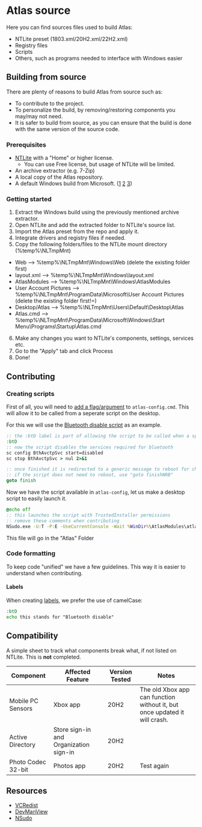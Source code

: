 # Atlas source

Here you can find sources files used to build Atlas:
- NTLite preset (1803.xml/20H2.xml/22H2.xml)
- Registry files
- Scripts
- Others, such as programs needed to interface with Windows easier

## Building from source

There are plenty of reasons to build Atlas from source such as:
- To contribute to the project.
- To personalize the build, by removing/restoring components you may/may not need.
- It is safer to build from source, as you can ensure that the build is done with the same version of the source code.

### Prerequisites

- [NTLite](https://ntlite.com) with a "Home" or higher license. 
  - You can use Free license, but usage of NTLite will be limited.
- An archive extractor (e.g. 7-Zip)
- A local copy of the Atlas repository.
- A default Windows build from Microsoft. ([1](https://github.com/pbatard/Fido/releases) [2](https://www.heidoc.net/joomla/technology-science/microsoft/67-microsoft-windows-iso-download-tool) [3](https://uupdump.net))

### Getting started

1. Extract the Windows build using the previously mentioned archive extractor.
2. Open NTLite and add the extracted folder to NTLite's source list.
3. Import the Atlas preset from the repo and apply it.
4. Integrate drivers and registry files if needed.
5. Copy the following folders/files to the NTLite mount directory (%temp%\NLTmpMnt)
  - Web --> %temp%\NLTmpMnt\Windows\Web (delete the existing folder first)
  - layout.xml --> %temp%\NLTmpMnt\Windows\layout.xml
  - AtlasModules --> %temp%\NLTmpMnt\Windows\AtlasModules
  - User Account Pictures --> %temp%\NLTmpMnt\ProgramData\Microsoft\User Account Pictures (delete the existing folder first!=)
  - Desktop/Atlas --> %temp%\NLTmpMnt\Users\Default\Desktop\Atlas
  - Atlas.cmd --> %temp%\NLTmpMnt\ProgramData\Microsoft\Windows\Start Menu\Programs\Startup\Atlas.cmd

6. Make any changes you want to NTLite's components, settings, services etc.
7. Go to the "Apply" tab and click Process
8. Done!

## Contributing

### Creating scripts

First of all, you will need to [add a flag/argument](https://github.com/Atlas-OS/Atlas/blob/main/src/AtlasModules/atlas-config.cmd#L69) to `atlas-config.cmd`. This will allow it to be called from a seperate script on the desktop.

For this we will use the [Bluetooth disable script](https://github.com/Atlas-OS/Atlas/blob/main/src/AtlasModules/atlas-config.cmd#L1376) as an example. 

```bat
:: the :btD label is part of allowing the script to be called when a specific flag is used, as mentioned previously
:btD
:: now the script disables the services required for bluetooth
sc config BthAvctpSvc start=disabled
sc stop BthAvctpSvc > nul 2>&1

:: once finished it is redirected to a generic message to reboot for changes, then exits at the end of the file
:: if the script does not need to reboot, use "goto finishNRB"
goto finish
```
Now we have the script available in `atlas-config`, let us make a desktop script to easily launch it.

```bat
@echo off
:: this launches the script with TrustedInstaller permissions
:: remove these comments when contributing
NSudo.exe -U:T -P:E -UseCurrentConsole -Wait %WinDir%\AtlasModules\atlas-config.cmd /btd
```

This file will go in the "Atlas" Folder

### Code formatting

To keep code "unified" we have a few guidelines. This way it is easier to understand when contributing.

#### Labels

When creating [labels](http://elearning.algonquincollege.com/coursemat/viljoed/gis8746/concepts/dosbatch/advanced/labels.htm), we prefer the use of camelCase:

```bat
:btD
echo this stands for "Bluetooth disable"
```

## Compatibility

A simple sheet to track what components break what, if not listed on NTLite. This is **not** completed.

| Component          | Affected Feature                       | Version Tested | Notes                                                                     |
| ------------------ | ------------------------------------   | -------------- | ------------------------------------------------------------------------- |
| Mobile PC Sensors  | Xbox app                               | 20H2           | The old Xbox app can function without it, but once updated it will crash. |
| Active Directory   | Store sign-in and Organization sign-in | 20H2           |                                                                           |
| Photo Codec 32-bit | Photos app                             | 20H2           | Test again                                                                |

## Resources

- [VCRedist](https://github.com/abbodi1406/vcredist)
- [DevManView](https://www.nirsoft.net/utils/device_manager_view.html)
- [NSudo](https://github.com/m2team/NSudo)
